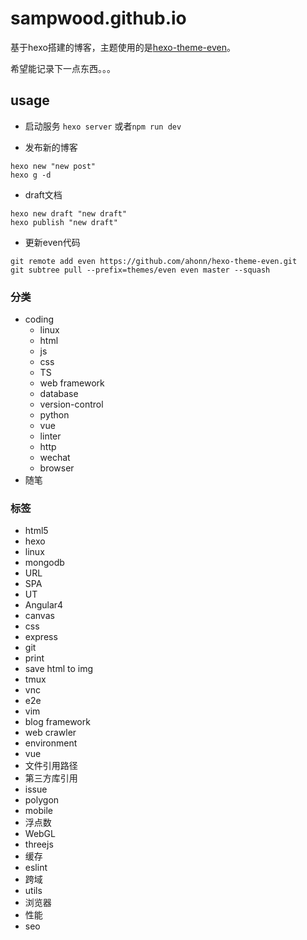 # sampwood.github.io
基于hexo搭建的博客，主题使用的是[hexo-theme-even](https://github.com/ahonn/hexo-theme-even)。

希望能记录下一点东西。。。


## usage
- 启动服务
`hexo server` 或者`npm run dev`

- 发布新的博客
```
hexo new "new post"
hexo g -d
```

- draft文档
```
hexo new draft "new draft"
hexo publish "new draft"
```

- 更新even代码
```
git remote add even https://github.com/ahonn/hexo-theme-even.git
git subtree pull --prefix=themes/even even master --squash
```

### 分类
- coding
    - linux
    - html
    - js
    - css
    - TS
    - web framework
    - database
    - version-control
    - python
    - vue
    - linter
    - http
    - wechat
    - browser
- 随笔

### 标签
- html5
- hexo
- linux
- mongodb
- URL
- SPA
- UT
- Angular4
- canvas
- css
- express
- git
- print
- save html to img
- tmux
- vnc
- e2e
- vim
- blog framework
- web crawler
- environment
- vue
- 文件引用路径
- 第三方库引用
- issue
- polygon
- mobile
- 浮点数
- WebGL
- threejs
- 缓存
- eslint
- 跨域
- utils
- 浏览器
- 性能
- seo
